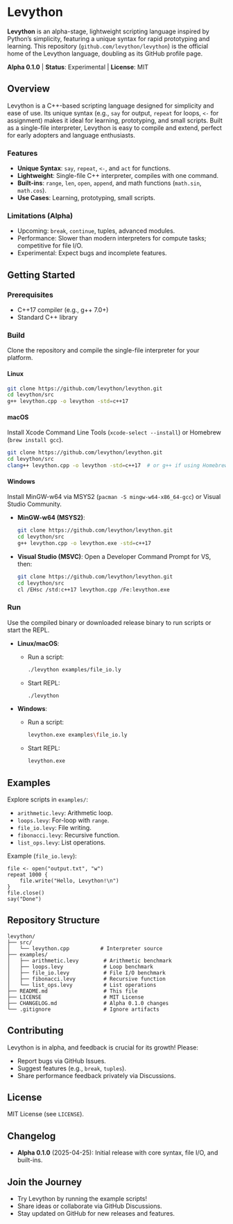 # Levython

**Levython** is an alpha-stage, lightweight scripting language inspired by Python’s simplicity, featuring a unique syntax for rapid prototyping and learning. This repository (`github.com/levython/levython`) is the official home of the Levython language, doubling as its GitHub profile page.

**Alpha 0.1.0** | **Status**: Experimental | **License**: MIT

## Overview
Levython is a C++-based scripting language designed for simplicity and ease of use. Its unique syntax (e.g., `say` for output, `repeat` for loops, `<-` for assignment) makes it ideal for learning, prototyping, and small scripts. Built as a single-file interpreter, Levython is easy to compile and extend, perfect for early adopters and language enthusiasts.

### Features
- **Unique Syntax**: `say`, `repeat`, `<-`, and `act` for functions.
- **Lightweight**: Single-file C++ interpreter, compiles with one command.
- **Built-ins**: `range`, `len`, `open`, `append`, and math functions (`math.sin`, `math.cos`).
- **Use Cases**: Learning, prototyping, small scripts.

### Limitations (Alpha)
- Upcoming: `break`, `continue`, tuples, advanced modules.
- Performance: Slower than modern interpreters for compute tasks; competitive for file I/O.
- Experimental: Expect bugs and incomplete features.

## Getting Started

### Prerequisites
- C++17 compiler (e.g., g++ 7.0+)
- Standard C++ library


### Build
Clone the repository and compile the single-file interpreter for your platform.

#### Linux
```bash
git clone https://github.com/levython/levython.git
cd levython/src
g++ levython.cpp -o levython -std=c++17
```

#### macOS
Install Xcode Command Line Tools (`xcode-select --install`) or Homebrew (`brew install gcc`).
```bash
git clone https://github.com/levython/levython.git
cd levython/src
clang++ levython.cpp -o levython -std=c++17  # or g++ if using Homebrew
```

#### Windows
Install MinGW-w64 via MSYS2 (`pacman -S mingw-w64-x86_64-gcc`) or Visual Studio Community.
- **MinGW-w64 (MSYS2)**:
  ```bash
  git clone https://github.com/levython/levython.git
  cd levython/src
  g++ levython.cpp -o levython.exe -std=c++17
  ```
- **Visual Studio (MSVC)**:
  Open a Developer Command Prompt for VS, then:
  ```bash
  git clone https://github.com/levython/levython.git
  cd levython/src
  cl /EHsc /std:c++17 levython.cpp /Fe:levython.exe
  ```

### Run
Use the compiled binary or downloaded release binary to run scripts or start the REPL.

- **Linux/macOS**:
  - Run a script:
    ```bash
    ./levython examples/file_io.ly
    ```
  - Start REPL:
    ```bash
    ./levython
    ```

- **Windows**:
  - Run a script:
    ```bash
    levython.exe examples\file_io.ly
    ```
  - Start REPL:
    ```bash
    levython.exe
    ```

## Examples
Explore scripts in `examples/`:
- `arithmetic.levy`: Arithmetic loop.
- `loops.levy`: For-loop with `range`.
- `file_io.levy`: File writing.
- `fibonacci.levy`: Recursive function.
- `list_ops.levy`: List operations.

Example (`file_io.levy`):
```levython
file <- open("output.txt", "w")
repeat 1000 {
    file.write("Hello, Levython!\n")
}
file.close()
say("Done")
```

## Repository Structure
```
levython/
├── src/
│   └── levython.cpp          # Interpreter source
├── examples/
│   ├── arithmetic.levy        # Arithmetic benchmark
│   ├── loops.levy             # Loop benchmark
│   ├── file_io.levy           # File I/O benchmark
│   ├── fibonacci.levy         # Recursive function
│   └── list_ops.levy          # List operations
├── README.md                  # This file
├── LICENSE                    # MIT License
├── CHANGELOG.md               # Alpha 0.1.0 changes
└── .gitignore                 # Ignore artifacts
```

## Contributing
Levython is in alpha, and feedback is crucial for its growth! Please:
- Report bugs via GitHub Issues.
- Suggest features (e.g., `break`, `tuples`).
- Share performance feedback privately via Discussions.

## License
MIT License (see `LICENSE`).

## Changelog
- **Alpha 0.1.0** (2025-04-25): Initial release with core syntax, file I/O, and built-ins.

## Join the Journey
- Try Levython by running the example scripts!
- Share ideas or collaborate via GitHub Discussions.
- Stay updated on GitHub for new releases and features.
